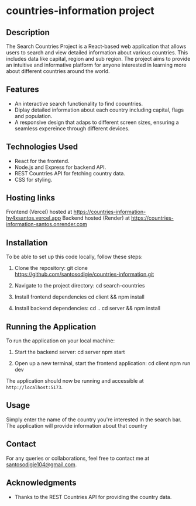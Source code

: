 # countries-information project

## Description

The Search Countries Project is a React-based web application that allows users to search and view detailed information about various countries. This includes data like capital, region and sub region. The project aims to provide an intuitive and informative platform for anyone interested in learning more about different countries around the world.

## Features

- An interactive search functionality to find coountries.
- Diplay detailed information about each country including capital, flags and population.
- A responsive design that adaps to different screen sizes, ensuring a seamless expereince through different devices.

## Technologies Used

- React for the frontend.
- Node.js and Express for backend API.
- REST Countries API for fetching country data.
- CSS for styling.

## Hosting links

Frontend (Vercel) hosted at https://countries-information-hv4xsantos.vercel.app
Backend hosted (Render) at https://countries-information-santos.onrender.com

## Installation

To be able to set up this code locally, follow these steps:

1.  Clone the repository:
    git clone https://github.com/santosodigie/countries-information.git

2.  Navigate to the project directory:
    cd search-countries

3.  Install frontend dependencies
    cd client && npm install

4.  Install backend dependencies:
    cd ..
    cd server && npm install

## Running the Application

To run the application on your local machine:

1. Start the backend server:
   cd server
   npm start

2. Open up a new terminal, start the frontend application:
   cd client
   npm run dev

The application should now be running and accessible at `http://localhost:5173`.

## Usage

Simply enter the name of the country you're interested in the search bar. The application will provide information about that country

## Contact

For any queries or collaborations, feel free to contact me at [santosodigie104@gmail.com](mailto:santosodigie104@gmail.com).

## Acknowledgments

- Thanks to the REST Countries API for providing the country data.
